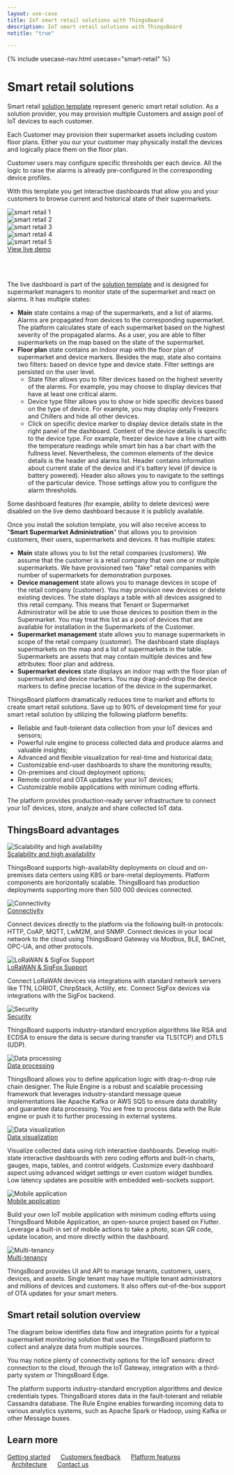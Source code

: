 ```yaml
---
layout: use-case
title: IoT smart retail solutions with ThingsBoard
description: IoT smart retail solutions with ThingsBoard
notitle: "true"

---
```


{% include usecase-nav.html usecase="smart-retail" %}

<h1 class="usecase-title">Smart retail solutions</h1>

Smart retail [solution template](/docs/paas/solution-templates/smart-retail/) represent generic smart retail solution. 
As a solution provider, you may provision multiple Customers 
and assign pool of IoT devices to each customer.

Each Customer may provision their supermarket assets including custom floor plans.
Either you our your customer may physically install the devices and logically place them on the floor plan.

Customer users may configure specific thresholds per each device. 
All the logic to raise the alarms is already pre-configured in the corresponding device profiles.  

With this template you get interactive dashboards that allow you and your customers to 
browse current and historical state of their supermarkets.  

<div class="usecase-carousel owl-carousel owl-theme">
    <div>
        <img class="item-image" src="https://img.thingsboard.io/usecases/smart-retail/sr1.png" alt="smart retail 1">
    </div>
    <div>
        <img class="item-image" src="https://img.thingsboard.io/usecases/smart-retail/sr2.png" alt="smart retail 2">
    </div>
    <div>
        <img class="item-image" src="https://img.thingsboard.io/usecases/smart-retail/sr3.png" alt="smart retail 3">
    </div>
    <div>
        <img class="item-image" src="https://img.thingsboard.io/usecases/smart-retail/sr4.png" alt="smart retail 4">
    </div>
    <div>
        <img class="item-image" src="https://img.thingsboard.io/usecases/smart-retail/sr5.png" alt="smart retail 5">
    </div>
</div>

<div class="center" style="margin-bottom: 64px;">
    <a target="_blank" href="https://thingsboard.cloud/dashboard/551d4ca0-8b54-11ec-98f9-ff45c37940c6?publicId=4978baf0-8a92-11ec-98f9-ff45c37940c6" class="button">View live demo</a>
</div>

The live dashboard is part of the [solution template](/docs/paas/solution-templates/smart-retail) and 
is designed for supermarket managers to monitor state of the supermarket and react on alarms. It has multiple states:

* **Main** state contains a map of the supermarkets, and a list of alarms.
  Alarms are propagated from devices to the corresponding supermarket.
  The platform calculates state of each supermarket based on the highest severity of the propagated alarms.
  As a user, you are able to filter supermarkets on the map based on the state of the supermarket. 
* **Floor plan** state contains an indoor map with the floor plan of supermarket and device markers.
  Besides the map, state also contains two filters: based on device type and device state.
  Filter settings are persisted on the user level.
    * State filter allows you to filter devices based on the highest severity of the alarms. 
      For example, you may choose to display devices that have at least one critical alarm.
    * Device type filter allows you to show or hide specific devices based on the type of device.
      For example, you may display only Freezers and Chillers and hide all other devices.
    * Click on specific device marker to display device details state in the right panel of the dashboard.
      Content of the device details is specific to the device type. 
      For example, freezer device have a line chart with the temperature readings while smart bin has a bar chart with the fullness level.
      Nevertheless, the common elements of the device details is the header and alarms list.
      Header contains information about current state of the device and it's battery level (if device is battery powered). 
      Header also allows you to navigate to the settings of the particular device. Those settings allow you to configure the alarm thresholds.

Some dashboard features (for example, ability to delete devices) were disabled on the live demo dashboard because it is publicly available.

Once you install the solution template, you will also receive access to "**Smart Supermarket Administration**"
that allows you to provision customers, their users, supermarkets and devices. It has multiple states:

* **Main** state allows you to list the retail companies (customers). 
  We assume that the customer is a retail company that own one or multiple supermarkets.
  We have provisioned two "fake" retail companies with number of supermarkets for demonstration purposes.
 * **Device management** state allows you to manage devices in scope of the retail company (customer).
  You may provision new devices or delete existing devices. The state displays a table with all devices assigned to this retail company.
  This means that Tenant or Supermarket Administrator will be able to use those devices to position them in the Supermarket.
  You may treat this list as a pool of devices that are available for installation in the Supermarkets of the Customer. 
* **Supermarket management** state allows you to manage supermarkets in scope of the retail company (customer).
    The dashboard state displays supermarkets on the map and a list of supermarkets in the table.  
    Supermarkets are assets that may contain multiple devices and few attributes: floor plan and address.
* **Supermarket devices** state displays an indoor map with the floor plan of supermarket and device markers.
    You may drag-and-drop the device markers to define precise location of the device in the supermarket.

ThingsBoard platform dramatically reduces time to market and efforts to create smart retail solutions.
Save up to 90% of development time for your smart retail solution by utilizing the following platform benefits:

- Reliable and fault-tolerant data collection from your IoT devices and sensors;
- Powerful rule engine to process collected data and produce alarms and valuable insights;
- Advanced and flexible visualization for real-time and historical data;
- Customizable end-user dashboards to share the monitoring results;
- On-premises and cloud deployment options;
- Remote control and OTA updates for your IoT devices;
- Customizable mobile applications with minimum coding efforts.

The platform provides production-ready server infrastructure to connect your IoT devices, store, analyze and share collected IoT data.


## ThingsBoard advantages
<section class="usecase-advantages">
    <div class="usecase-background">
        <div class="bottom-features1"></div><div class="bottom-features2"></div><div class="small11"></div><div class="small12"></div>
    </div>
    <div class="cards row">
        <div class="col-lg-6">
            <div class="block">
                <img src="https://img.thingsboard.io/microservices-icon.svg" alt="Scalability and high availability">
                <div>
                    <a class="title" href="/docs/reference/msa/">Scalability and high availability</a>
                    <p>ThingsBoard supports high-availability deployments on cloud and on-premises data centers using K8S or bare-metal deployments. 
                        Platform components are horizontally scalable. ThingsBoard has production deployments supporting more then 500 000 devices connected.</p>
                </div>
            </div>
        </div>
        <div class="col-lg-6">
            <div class="block">
                <img src="https://img.thingsboard.io/telemetry-icon.svg" alt="Connectivity">
                <div>
                    <a class="title" href="/docs/getting-started-guides/connectivity/">Connectivity</a>
                    <p>Connect devices directly to the platform via the following built-in protocols: HTTP, CoAP, MQTT, LwM2M, and SNMP. 
                        Connect devices in your local network to the cloud using ThingsBoard Gateway via Modbus, BLE, BACnet, OPC-UA, and other protocols.</p>
                </div>
            </div>
        </div>
        <div class="col-lg-6">
            <div class="block">
                <img src="https://img.thingsboard.io/integration-icon.svg" alt="LoRaWAN & SigFox Support">
                <div>
                    <a class="title" href="/docs/user-guide/integrations/">LoRaWAN & SigFox Support</a>
                    <p>Connect LoRaWAN devices via integrations with standard network servers like TTN, LORIOT, ChirpStack, Actility, etc. Connect SigFox devices via integrations with the SigFox backend.</p>
                </div>
            </div>
        </div>
        <div class="col-lg-6">
            <div class="block">
                <img src="https://img.thingsboard.io/security-icon.svg" alt="Security">
                <div>
                    <a class="title" href="/docs/pe/user-guide/ssl/http-over-ssl/">Security</a>
                    <p>ThingsBoard supports industry-standard encryption algorithms like RSA and ECDSA to ensure the data is secure during transfer via TLS(TCP) and DTLS (UDP).</p>
                </div>
            </div>
        </div>
        <div class="col-lg-6">
            <div class="block">
                <img src="https://img.thingsboard.io/engine-icon.svg" alt="Data processing">
                <div>
                    <a class="title" href="/docs/pe/user-guide/rule-engine-2-0/overview/">Data processing</a>
                    <p>ThingsBoard allows you to define application logic with drag-n-drop rule chain designer. The Rule Engine is a robust and scalable processing framework that leverages industry-standard message queue implementations like Apache Kafka or AWS SQS to ensure data durability and guarantee data processing. You are free to process data with the Rule engine or push it to further processing in external systems.</p>
                </div>
            </div>
        </div>
        <div class="col-lg-6">
            <div class="block">
                <img src="https://img.thingsboard.io/visualization-icon.svg" alt="Data visualization">
                <div>
                    <a class="title" href="/docs/user-guide/dashboards/">Data visualization</a>
                    <p>Visualize collected data using rich interactive dashboards. Develop multi-state interactive dashboards with zero coding efforts and built-in charts, gauges, maps, tables, and control widgets. Customize every dashboard aspect using advanced widget settings or even custom widget bundles. Low latency updates are possible with embedded web-sockets support.</p>
                </div>
            </div>
        </div>
        <div class="col-lg-6">
            <div class="block">
                <img src="https://img.thingsboard.io/device-icon.svg" alt="Mobile application">
                <div>
                    <a class="title" href="/docs/mobile/">Mobile application</a>
                    <p>Build your own IoT mobile application with minimum coding efforts using ThingsBoard Mobile Application, an open-source project based on Flutter. Leverage a built-in set of mobile actions to take a photo, scan QR code, update location, and more directly within the dashboard.</p>
                </div>
            </div>
        </div>
        <div class="col-lg-6">
            <div class="block">
                <img src="https://img.thingsboard.io/tenancy-icon.svg" alt="Multi-tenancy">
                <div>
                    <a class="title" href="/docs/user-guide/entities-and-relations/">Multi-tenancy</a>
                    <p>ThingsBoard provides UI and API to manage tenants, customers, users, devices, and assets. Single tenant may have multiple tenant administrators and millions of devices and customers. It also offers out-of-the-box support of OTA updates for your smart meters.</p>
                </div>
            </div>
        </div>
    </div>
</section>

## Smart retail solution overview

The diagram below identifies data flow and integration points for a typical supermarket monitoring solution that uses the ThingsBoard platform to collect and analyze data from multiple sources.

<object width="100%" style="max-width: max-content; margin: 32px 0" data="https://img.thingsboard.io/iot-use-cases/common-edge.svg"></object>

You may notice plenty of connectivity options for the IoT sensors: direct connection to the cloud, through the IoT Gateway, integration with a third-party system or ThingsBoard Edge. 

The platform supports industry-standard encryption algorithms and device credentials types. ThingsBoard stores data in the fault-tolerant and reliable Cassandra database.
The Rule Engine enables forwarding incoming data to various analytics systems, such as Apache Spark or Hadoop, using Kafka or other Message buses.

## Learn more

<a style="margin-right: 10px;" href="/docs/getting-started-guides/helloworld/" class="button">Getting started</a>
<a style="margin: 10px;" href="/industries/smart-energy/" class="button">Customers feedback</a>
<a style="margin: 10px;" href="/docs/#platform-features" class="button">Platform features</a>
<a style="margin: 10px;" href="/docs/reference/" class="button">Architecture</a>
<a style="margin: 10px;" href="/docs/contact-us/" class="button">Contact us</a>

